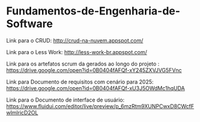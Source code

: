 # Fundamentos-de-Engenharia-de-Software
Link para o CRUD: http://crud-na-nuvem.appspot.com/

Link para o Less Work: http://less-work-br.appspot.com/


Link para os artefatos scrum da gerados ao longo do projeto : https://drive.google.com/open?id=0B0404fAFQf-xY245ZXVJVG5FVnc 

Link para Documento de requisitos com cenário para 2025: https://drive.google.com/open?id=0B0404fAFQf-xU3J5OWdMc1hqUDA

Link para o Documento de interface de usuário: https://www.fluidui.com/editor/live/preview/p_6mzRtm9XUNPCwxD8CWcfFwlmlricD2OL
